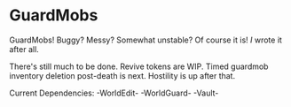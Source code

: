 # GuardMobs
GuardMobs! Buggy? Messy? Somewhat unstable? Of course it is! *I* wrote it after all.

There's still much to be done. Revive tokens are WIP. Timed guardmob inventory deletion post-death is next. Hostility is up after that.

Current Dependencies:
-WorldEdit-
-WorldGuard-
-Vault-
